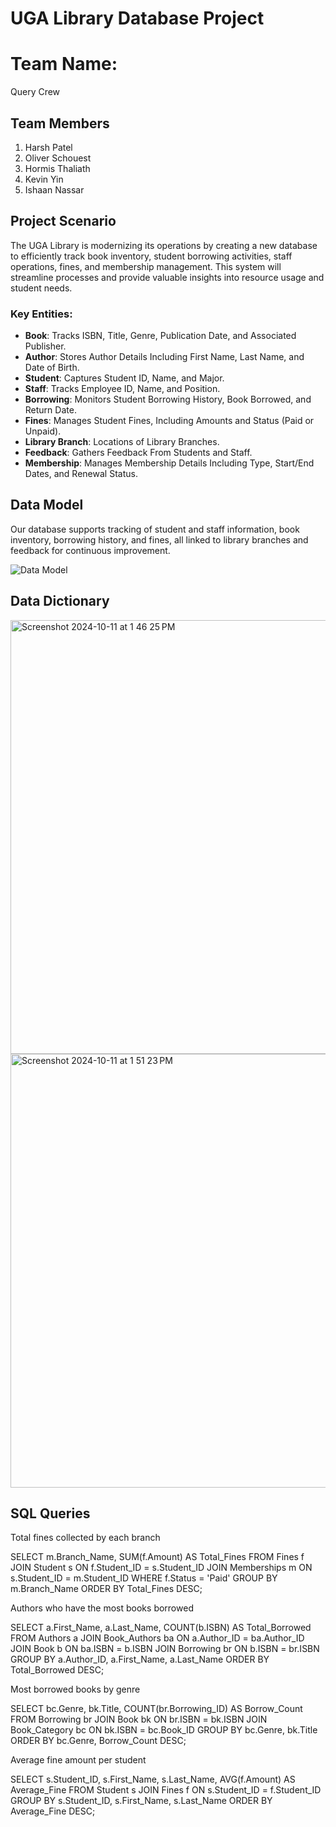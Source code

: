 # UGA Library Database Project

# Team Name:
Query Crew

## Team Members
1. Harsh Patel
2. Oliver Schouest
3. Hormis Thaliath
4. Kevin Yin
5. Ishaan Nassar

## Project Scenario

The UGA Library is modernizing its operations by creating a new database to efficiently track book inventory, student borrowing activities, staff operations, fines, and membership management. This system will streamline processes and provide valuable insights into resource usage and student needs.

### Key Entities:
- **Book**: Tracks ISBN, Title, Genre, Publication Date, and Associated Publisher.
- **Author**: Stores Author Details Including First Name, Last Name, and Date of Birth.
- **Student**: Captures Student ID, Name, and Major.
- **Staff**: Tracks Employee ID, Name, and Position.
- **Borrowing**: Monitors Student Borrowing History, Book Borrowed, and Return Date.
- **Fines**: Manages Student Fines, Including Amounts and Status (Paid or Unpaid).
- **Library Branch**: Locations of Library Branches.
- **Feedback**: Gathers Feedback From Students and Staff.
- **Membership**: Manages Membership Details Including Type, Start/End Dates, and Renewal Status.

## Data Model

Our database supports tracking of student and staff information, book inventory, borrowing history, and fines, all linked to library branches and feedback for continuous improvement.

![Data Model](data_model.png)

## Data Dictionary
<img width="694" alt="Screenshot 2024-10-11 at 1 46 25 PM" src="https://github.com/user-attachments/assets/c4c5ac1d-df87-4e6b-81e1-7c2ed5c99416">
<img width="694" alt="Screenshot 2024-10-11 at 1 51 23 PM" src="https://github.com/user-attachments/assets/653ff6b9-ce2b-4a3b-a8b0-ea76aa6cae66">


## SQL Queries
Total fines collected by each branch

SELECT m.Branch_Name, SUM(f.Amount) AS Total_Fines 
FROM Fines f 
JOIN Student s ON f.Student_ID = s.Student_ID 
JOIN Memberships m ON s.Student_ID = m.Student_ID 
WHERE f.Status = 'Paid' 
GROUP BY m.Branch_Name 
ORDER BY Total_Fines DESC;

Authors who have the most books borrowed

SELECT a.First_Name, a.Last_Name, COUNT(b.ISBN) AS Total_Borrowed 
FROM Authors a 
JOIN Book_Authors ba ON a.Author_ID = ba.Author_ID 
JOIN Book b ON ba.ISBN = b.ISBN 
JOIN Borrowing br ON b.ISBN = br.ISBN 
GROUP BY a.Author_ID, a.First_Name, a.Last_Name 
ORDER BY Total_Borrowed DESC;

Most borrowed books by genre

SELECT bc.Genre, bk.Title, COUNT(br.Borrowing_ID) AS Borrow_Count 
FROM Borrowing br 
JOIN Book bk ON br.ISBN = bk.ISBN 
JOIN Book_Category bc ON bk.ISBN = bc.Book_ID 
GROUP BY bc.Genre, bk.Title 
ORDER BY bc.Genre, Borrow_Count DESC;

Average fine amount per student

SELECT s.Student_ID, s.First_Name, s.Last_Name, AVG(f.Amount) AS Average_Fine 
FROM Student s 
JOIN Fines f ON s.Student_ID = f.Student_ID 
GROUP BY s.Student_ID, s.First_Name, s.Last_Name 
ORDER BY Average_Fine DESC;

